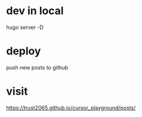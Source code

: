 # dev in local
hugo server -D

# deploy
push new posts to github

# visit
https://trust2065.github.io/cursor_playground/posts/
